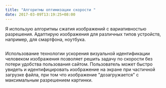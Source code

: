 ```yaml
---
title: "Алгоритмы оптимизации скорости "
date: 2017-03-09T13:19:25+08:00
---
```


Я использую  алгоритмы сжатия изображений с вариативностью разрешения. Адаптирую  изображения для различных типов устройств, например, для смартфона, ноутбука.
 
<div class="compare">
<div class="row">
<div class="col-6">
<img src="http://via.placeholder.com/300x200" alt="">
</div>
<div class="col-6">
<img src="http://via.placeholder.com/300x200" alt="">
</div>
</div>
</div>

Использование технологии ускорения визуальной идентификации человеком изображения позволяет решить задачу по скорости без потери удобства пользования сайтом. Пользователь может быстро увидеть и идентифицировать изображение на экране при частичной загрузке файла, при том что изображение "дозагружается" с максимальным разрешением картинки.